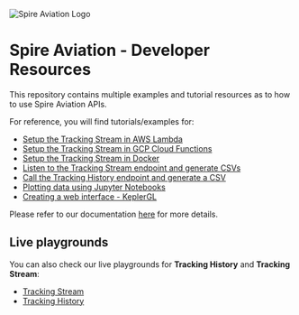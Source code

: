 ![Spire Aviation Logo](https://automated-emails-public-resources.s3.eu-central-1.amazonaws.com/LOGO_Spire_Aviation_Color.png)

# Spire Aviation - Developer Resources

This repository contains multiple examples and tutorial resources as to how to use Spire Aviation APIs.

For reference, you will find tutorials/examples for:
- [Setup the Tracking Stream in AWS Lambda](https://aviation-docs.spire.com/tutorials/aws-lambda-python)
- [Setup the Tracking Stream in GCP Cloud Functions](https://aviation-docs.spire.com/tutorials/gcp-python-cloud-functions)
- [Setup the Tracking Stream in Docker](https://aviation-docs.spire.com/tutorials/python-docker)
- [Listen to the Tracking Stream endpoint and generate CSVs](https://aviation-docs.spire.com/tutorials/stream-to-csv)
- [Call the Tracking History endpoint and generate a CSV](https://aviation-docs.spire.com/tutorials/history-to-csv)
- [Plotting data using Jupyter Notebooks](https://aviation-docs.spire.com/tutorials/plotting-python)
- [Creating a web interface - KeplerGL](https://aviation-docs.spire.com/tutorials/kepler-front-end-integration)

Please refer to our documentation [here](https://aviation-docs.spire.com) for more details. 

## Live playgrounds

You can also check our live playgrounds for **Tracking History** and **Tracking Stream**:
- [Tracking Stream](https://replit.com/@QuentinSpire/Spire-Tracking-Stream-Playground)
- [Tracking History](https://replit.com/@QuentinSpire/Spire-Tracking-History-Playground)